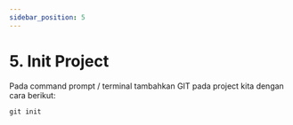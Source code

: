 ```yaml
---
sidebar_position: 5
---
```


# 5. Init Project

Pada command prompt / terminal tambahkan GIT pada project kita dengan cara berikut:

```shell
git init
```
